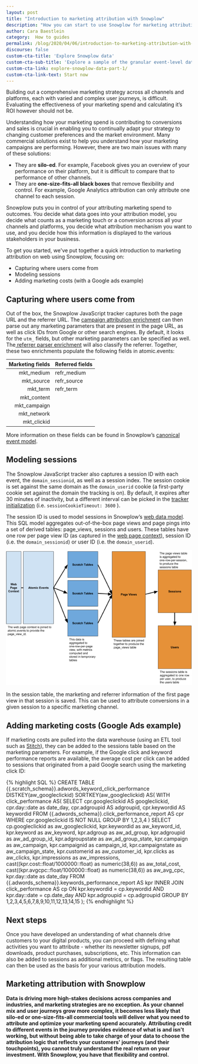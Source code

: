 ```yaml
---
layout: post
title: "Introduction to marketing attribution with Snowplow"
description: "How you can start to use Snowplow for marketing attribution"
author: Cara Baestlein
category:  How to guides
permalink: /blog/2020/04/06/introduction-to-marketing-attribution-with-snowplow/
discourse: false
custom-cta-title: 'Explore Snowplow data'  
custom-cta-sub-title: 'Explore a sample of the granular event-level data Snowplow loads directly into your data warehouse, and see how it can be modeled to deliver actionable insights.'  
custom-cta-link: explore-snowplow-data-part-1/
custom-cta-link-text: Start now
---
```


Building out a comprehensive marketing strategy across all channels and platforms, each with varied and complex user journeys, is difficult. Evaluating the effectiveness of your marketing spend and calculating it’s ROI however should not be. 

Understanding how your marketing spend is contributing to conversions and sales is crucial in enabling you to continually adapt your strategy to changing customer preferences and the market environment. Many commercial solutions exist to help you understand how your marketing campaigns are performing. However, there are two main issues with many of these solutions: 



*   They are **silo-ed**. For example, Facebook gives you an overview of your performance on their platform, but it is difficult to compare that to performance of other channels.
*   They are **one-size-fits-all black boxes** that remove flexibility and control. For example, Google Analytics attribution can only attribute one channel to each session.

Snowplow puts you in control of your attributing marketing spend to outcomes. You decide what data goes into your attribution model, you decide what counts as a marketing touch or a conversion across all your channels and platforms, you decide what attribution mechanism you want to use, and you decide how this information is displayed to the various stakeholders in your business.

To get you started, we've put together a quick introduction to marketing attribution on web using Snowplow, focusing on: 



*   Capturing where users come from
*   Modeling sessions
*   Adding marketing costs (with a Google ads example)


## Capturing where users come from

Out of the box, the Snowplow JavaScript tracker captures both the page URL and the referrer URL. The [campaign attribution enrichment](https://docs.snowplowanalytics.com/snowplow-insights/enrichments/campaign-attribution-enrichment/) can then parse out any marketing parameters that are present in the page URL, as well as click IDs from Google or other search engines. By default, it looks for the `utm_` fields, but other marketing parameters can be specified as well. The[ referrer parser enrichment](https://docs.snowplowanalytics.com/snowplow-insights/enrichments/referrer-parser-enrichment/) will also classify the referrer. Together, these two enrichments populate the following fields in atomic.events: 


|      **Marketing fields** | **Referred fields** | 
|--------------:|:----------------------------|
| mkt_medium    | refr_medium   |
| mkt_source    | refr_source   |
| mkt_term    | refr_term   |
| mkt_content    |  |
| mkt_campaign    |   |
| mkt_network    |    |
| mkt_clickid    |    |


More information on these fields can be found in Snowplow’s [canonical event model](https://github.com/snowplow/snowplow/wiki/canonical-event-model#221-web-specific-fields).


## Modeling sessions

The Snowplow JavaScript tracker also captures a session ID with each event, the `domain_sessionid`, as well as a session index. The session cookie is set against the same domain as the `domain_userid` cookie (a first-party cookie set against the domain the tracking is on). By default, it expires after 30 minutes of inactivity, but a different interval can be picked in the [tracker initialization](https://github.com/snowplow/snowplow/wiki/1-General-parameters-for-the-Javascript-tracker#session-cookie-duration) (i.e. `sessionCookieTimeout: 3600` ).

The session ID is used to model sessions in Snowplow’s [web data model](https://github.com/snowplow/snowplow-web-data-model#web-data-model). This SQL model aggregates out-of-the-box page views and page pings into a set of derived tables: page_views, sessions and users. These tables have one row per page view ID (as captured in the [web page context](https://github.com/snowplow/snowplow/wiki/1-General-parameters-for-the-Javascript-tracker#webPage)), session ID (i.e. the `domain_sessionid`) or user ID (i.e. the `domain_userid`). 



![Model Structure](/assets/img/blog/2020/04/model-structure.png)


In the session table, the marketing and referrer information of the first page view in that session is saved. This can be used to attribute conversions in a given session to a specific marketing channel.


## Adding marketing costs (Google Ads example)

If marketing costs are pulled into the data warehouse (using an ETL tool such as [Stitch](https://www.stitchdata.com/)), they can be added to the sessions table based on the marketing parameters. For example, if the Google click and keyword performance reports are available, the average cost per click can be added to sessions that originated from a paid Google search using the marketing click ID: 


{% highlight SQL %}
CREATE TABLE {{.scratch_schema}}.adwords_keyword_click_performance
  DISTKEY(aw_googleclickid)
  SORTKEY(aw_googleclickid)
AS(
  WITH click_performance AS(
    SELECT
      cpr.googleclickid AS googleclickid,
      cpr.day::date as date_day,
      cpr.adgroupid AS adgroupid,
      cpr.keywordid AS keywordid
    FROM {{.adwords_schema}}.click_performance_report AS cpr
    WHERE cpr.googleclickid IS NOT NULL
    GROUP BY 1,2,3,4
  )
  SELECT
    cp.googleclickid as aw_googleclickid,
    kpr.keywordid as aw_keyword_id,
    kpr.keyword as aw_keyword,
    kpr.adgroup as aw_ad_group,
    kpr.adgroupid as aw_ad_group_id,
    kpr.adgroupstate as aw_ad_group_state,
    kpr.campaign as aw_campaign,
    kpr.campaignid as campaign_id,
    kpr.campaignstate as aw_campaign_state,
    kpr.customerid as aw_customer_id,
    kpr.clicks as aw_clicks,
    kpr.impressions as aw_impressions,
    cast((kpr.cost::float/1000000::float) as numeric(38,6)) as 
aw_total_cost,
    cast((kpr.avgcpc::float/1000000::float) as numeric(38,6)) as 
aw_avg_cpc,
    kpr.day::date as date_day
  FROM {{.adwords_schema}}.keywords_performance_report AS kpr
    INNER JOIN click_performance AS cp
    ON kpr.keywordid = cp.keywordid
    AND kpr.day::date = cp.date_day
    AND kpr.adgroupid = cp.adgroupid
  GROUP BY 1,2,3,4,5,6,7,8,9,10,11,12,13,14,15
);
{% endhighlight %}



## Next steps

Once you have developed an understanding of what channels drive customers to your digital products, you can proceed with defining what activities you want to attribute - whether its newsletter signups, pdf downloads, product purchases, subscriptions, etc. This information can also be added to sessions as additional metrics, or flags. The resulting table can then be used as the basis for your various attribution models.


## Marketing attribution with Snowplow

**Data is driving more high-stakes decisions across companies and industries, and marketing strategies are no exception. As your channel mix and user journeys grow more complex, it becomes less likely that silo-ed or one-size-fits-all commercial tools will deliver what you need to attribute and optimize your marketing spend accurately. Attributing credit to different events in the journey provides evidence of what is and isn't working, but without being able to take charge of your data to choose the attribution logic that reflects your customers' journeys (and their touchpoints), you cannot truly understand the real return on your investment. With Snowplow, you have that flexibility and control.**





